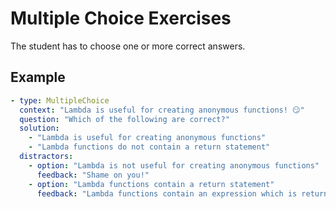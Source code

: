 # Multiple Choice Exercises

The student has to choose one or more correct answers.

## Example

```yml
- type: MultipleChoice
  context: "Lambda is useful for creating anonymous functions! 😏"
  question: "Which of the following are correct?"
  solution:
    - "Lambda is useful for creating anonymous functions"
    - "Lambda functions do not contain a return statement"
  distractors:
    - option: "Lambda is not useful for creating anonymous functions"
      feedback: "Shame on you!"
    - option: "Lambda functions contain a return statement"
      feedback: "Lambda functions contain an expression which is returned!"
```
